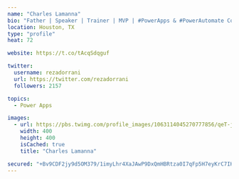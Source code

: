 ```yaml
---
name: "Charles Lamanna"
bio: "Father | Speaker | Trainer | MVP | #PowerApps & #PowerAutomate Community Super User | YouTuber Right-pointing triangle http://youtube.com/c/rezadorrani | Learn - Share - Clockwise rightwards and leftwards open circle arrows"
location: Houston, TX
type: "profile"
heat: 72

website: https://t.co/tAcqSdqguf

twitter:
  username: rezadorrani
  url: https://twitter.com/rezadorrani
  followers: 2157

topics:
  - Power Apps

images:
  - url: https://pbs.twimg.com/profile_images/1063114045270777856/qeT-jpWr_400x400.jpg
    width: 400
    height: 400
    isCached: true
    title: "Charles Lamanna"

secured: "+Bv9CDF2jy9d5OM379/1imyLhr4XaJAwP9DxQmHBRtza0I7qFp5H7eyKrC7IHsao41fVgkSkd6knvnODsm75AeY9tl5NkHvGIEhWVHIOgDpsJJMhPEuk6t6/bk6vmbHX9iOaj4h0qo9bAGtrDkrLjilE84dht9O03GBCfyJMoB24V2NkhYviv/ky5ouoAUp1sk+D7EVt1lkfmFpewFBxKp6iMOx3iADYwP7II/R4M0+pdY3zWfDiRE2yCx2Fn0EWupyZKGftz9FeWxoXPAVbLz5H8OQ/SpFFontIjEyxEkyWEoHPZV56qLy8wrlgVYapsvKsx2sGDo4QX1I6Xft/klW0uVtj+X013UwWxgISwUm0rvqiyI8WyfYQQpGtoDNkO6EAhVLpuJ960smjhkQiR1gSiJRcCdI/okSTscsvwJc=;UdkGT1D8MCUTeQdNwJchKg=="
---
```


